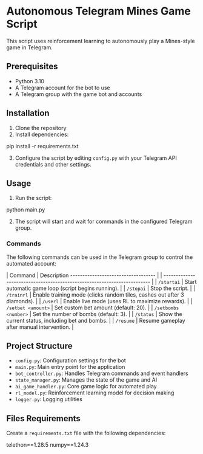 # Autonomous Telegram Mines Game Script

This script uses reinforcement learning to autonomously play a Mines-style game in Telegram.

## Prerequisites

- Python 3.10
- A Telegram account for the bot to use
- A Telegram group with the game bot and accounts

## Installation

1. Clone the repository
2. Install dependencies:

pip install -r requirements.txt

3. Configure the script by editing `config.py` with your Telegram API credentials and other settings.

## Usage

1. Run the script:

python main.py

2. The script will start and wait for commands in the configured Telegram group.

### Commands

The following commands can be used in the Telegram group to control the automated account:

| Command              |  Description   ----------------------------------- | 
| ------------------------------------------------------------------------  |
| `/startai`           | Start automatic game loop (script begins running). |
| `/stopai`            | Stop the script.                                   |
| `/trainrl`           | Enable training mode (clicks random tiles, cashes out after 3 diamonds). |
| `/userl`             | Enable live mode (uses RL to maximize rewards).    |
| `/setbet <amount>`   | Set custom bet amount (default: 20).               |
| `/setbombs <number>` | Set the number of bombs (default: 3).              |
| `/status`            | Show the current status, including bet and bombs.  |
| `/resume`            | Resume gameplay after manual intervention.         |

## Project Structure

- `config.py`: Configuration settings for the bot
- `main.py`: Main entry point for the application
- `bot_controller.py`: Handles Telegram commands and event handlers
- `state_manager.py`: Manages the state of the game and AI
- `ai_game_handler.py`: Core game logic for automated play
- `rl_model.py`: Reinforcement learning model for decision making
- `logger.py`: Logging utilities

## Files Requirements

Create a `requirements.txt` file with the following dependencies:

telethon==1.28.5
numpy==1.24.3